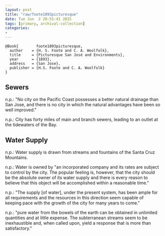 ```yaml
---
layout: post
title: "raw/foote1893picturesque"
date: Tue Jun  2 20:55:41 2015
tags: [primary, archival-collection]
categories: 
- 
---
```


~~~~~{.bib}
@Book{        foote1893picturesque,
  author    = {H. S. Foote and C. A. Woolfolk},
  title     = {Picturesque San José and Environments},
  year      = {1893},
  address   = {San Jose},
  publisher = {H.S. Foote and C. A. Woolfolk}
}
~~~~~

## Sewers

n.p.: "No city on the Pacific Coast possesses a better natural drainage than San Jose, and there is no city in which the natural advantages have been so well improved."

n.p.: City has forty miles of main and branch sewers, leading to an outlet at the tidewaters of the Bay. 

## Water Supply

n.p.: Water supply is drawn from streams and fountains of the Santa Cruz Mountains. 

n.p.: Water is owned by "an incorporated company and its rates are subject to control by the city. The popular feeling is, however, that the city should be the absolute owner of its water supply and there is every reason to believe that this object will be accomplished within a reasonable time."

n.p.: "The supply [of water], under the present system, has been ample for all requirements and the resources in this direction seem capable of keeping pace with the growth of the city for many years to come."

n.p.: "pure water from the bowels of the earth can be obtained in unlimited quantities and at little expense. The subterranean streams seem to be inexhaustible and, when called upon, yield a response that is more than satisfactory."


